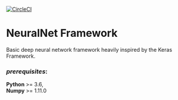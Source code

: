[![CircleCI](https://circleci.com/gh/ZahidDev/NeuralNet/tree/master.svg?style=svg)](https://circleci.com/gh/ZahidDev/NeuralNet/tree/master)

# NeuralNet Framework  

Basic deep neural network framework heavily inspired by the Keras Framework.  

### _prerequisites_:  
**Python** >= 3.6,  
**Numpy** >= 1.11.0  
